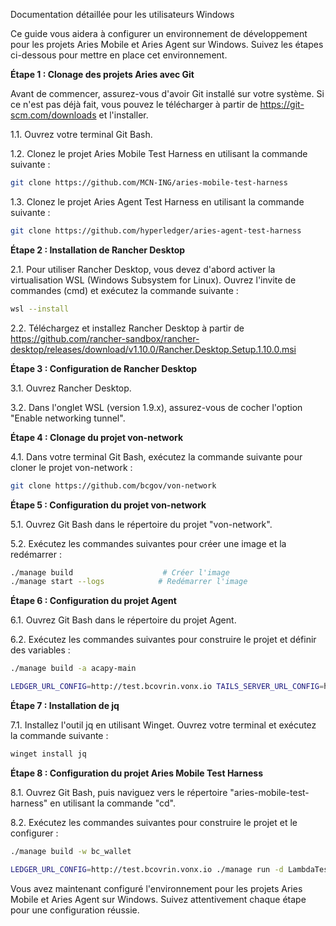 Documentation détaillée pour les utilisateurs Windows

Ce guide vous aidera à configurer un environnement de développement pour les projets Aries Mobile et Aries Agent sur Windows. Suivez les étapes ci-dessous pour mettre en place cet environnement.

**Étape 1 : Clonage des projets Aries avec Git**

Avant de commencer, assurez-vous d'avoir Git installé sur votre système. Si ce n'est pas déjà fait, vous pouvez le télécharger à partir de https://git-scm.com/downloads et l'installer.

1.1. Ouvrez votre terminal Git Bash.

1.2. Clonez le projet Aries Mobile Test Harness en utilisant la commande suivante :
```bash
git clone https://github.com/MCN-ING/aries-mobile-test-harness
```

1.3. Clonez le projet Aries Agent Test Harness en utilisant la commande suivante :
```bash
git clone https://github.com/hyperledger/aries-agent-test-harness
```

**Étape 2 : Installation de Rancher Desktop**

2.1. Pour utiliser Rancher Desktop, vous devez d'abord activer la virtualisation WSL (Windows Subsystem for Linux). Ouvrez l'invite de commandes (cmd) et exécutez la commande suivante :
```bash
wsl --install
```

2.2. Téléchargez et installez Rancher Desktop à partir de https://github.com/rancher-sandbox/rancher-desktop/releases/download/v1.10.0/Rancher.Desktop.Setup.1.10.0.msi

**Étape 3 : Configuration de Rancher Desktop**

3.1. Ouvrez Rancher Desktop.

3.2. Dans l'onglet WSL (version 1.9.x), assurez-vous de cocher l'option "Enable networking tunnel".

**Étape 4 : Clonage du projet von-network**

4.1. Dans votre terminal Git Bash, exécutez la commande suivante pour cloner le projet von-network :
```bash
git clone https://github.com/bcgov/von-network
```

**Étape 5 : Configuration du projet von-network**

5.1. Ouvrez Git Bash dans le répertoire du projet "von-network".

5.2. Exécutez les commandes suivantes pour créer une image et la redémarrer :
```bash
./manage build                    # Créer l'image   
./manage start --logs            # Redémarrer l'image
```

**Étape 6 : Configuration du projet Agent**

6.1. Ouvrez Git Bash dans le répertoire du projet Agent.

6.2. Exécutez les commandes suivantes pour construire le projet et définir des variables :
```bash
./manage build -a acapy-main 
```
```bash
LEDGER_URL_CONFIG=http://test.bcovrin.vonx.io TAILS_SERVER_URL_CONFIG=https://tails.vonx.io AGENT_CONFIG_FILE=/aries-backchannels/acapy/auto_issuer_config.yaml ./manage start -a acapy-main -b acapy-main -n
```

**Étape 7 : Installation de jq**

7.1. Installez l'outil jq en utilisant Winget. Ouvrez votre terminal et exécutez la commande suivante :
```bash
winget install jq
```

**Étape 8 : Configuration du projet Aries Mobile Test Harness**

8.1. Ouvrez Git Bash, puis naviguez vers le répertoire "aries-mobile-test-harness" en utilisant la commande "cd".

8.2. Exécutez les commandes suivantes pour construire le projet et le configurer :
```bash
./manage build -w bc_wallet

LEDGER_URL_CONFIG=http://test.bcovrin.vonx.io ./manage run -d LambdaTest -u YOUR_USER_NAME -k YOUR_API_KEY -p Android -a lt://DEVICE_ID -b QCWallet-182-Android-Fetch-Upstream -i "AATH;http://0.0.0.0:9020" -v "AATH;http://0.0.0.0:9030" -t @bc_wallet -t @T002.1-Proof
```

Vous avez maintenant configuré l'environnement pour les projets Aries Mobile et Aries Agent sur Windows. Suivez attentivement chaque étape pour une configuration réussie.
